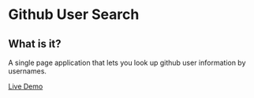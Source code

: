 # Github User Search

## What is it?

A single page application that lets you look up github user information by usernames.

[Live Demo](https://github-user-search-lk.herokuapp.com/)
